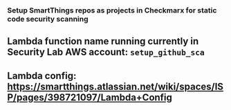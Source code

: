 ### Setup SmartThings repos as projects in Checkmarx for static code security scanning

## Lambda function name running currently in Security Lab AWS account: `setup_github_sca`

## Lambda config: https://smartthings.atlassian.net/wiki/spaces/ISP/pages/398721097/Lambda+Config